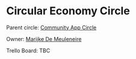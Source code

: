 # Circular Economy Circle

Parent circle: [Community App Circle](/circles/community_app/community_app.md)

Owner: [Marijke De Meuleneire](/contributors/tftech/marijke_de_meuleneire.md)

Trello Board: TBC